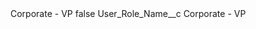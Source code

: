 <?xml version="1.0" encoding="UTF-8"?>
<CustomMetadata xmlns="http://soap.sforce.com/2006/04/metadata" xmlns:xsi="http://www.w3.org/2001/XMLSchema-instance" xmlns:xsd="http://www.w3.org/2001/XMLSchema">
    <label>Corporate - VP</label>
    <protected>false</protected>
    <values>
        <field>User_Role_Name__c</field>
        <value xsi:type="xsd:string">Corporate - VP</value>
    </values>
</CustomMetadata>
